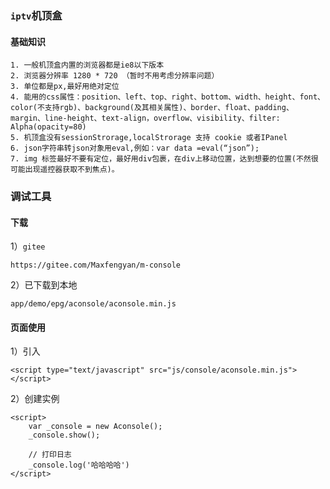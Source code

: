 ### `iptv`机顶盒

#### 基础知识

```
1. 一般机顶盒内置的浏览器都是ie8以下版本
2. 浏览器分辨率 1280 * 720 （暂时不用考虑分辨率问题）
3. 单位都是px,最好用绝对定位
4. 能用的css属性：position、left、top、right、bottom、width、height、font、color(不支持rgb)、background(及其相关属性)、border、float、padding、margin、line-height、text-align，overflow、visibility、filter: Alpha(opacity=80)
5. 机顶盒没有sessionStrorage,localStrorage 支持 cookie 或者IPanel
6. json字符串转json对象用eval,例如：var data =eval(“json”);
7. img 标签最好不要有定位，最好用div包裹，在div上移动位置，达到想要的位置(不然很可能出现遥控器获取不到焦点)。
```

### 调试工具

#### 下载

1）`gitee`

```
https://gitee.com/Maxfengyan/m-console
```

2）已下载到本地

```
app/demo/epg/aconsole/aconsole.min.js
```

#### 页面使用

1）引入

```
<script type="text/javascript" src="js/console/aconsole.min.js"></script>
```

2）创建实例

```
<script>
	var _console = new Aconsole();
	_console.show();
	
	// 打印日志
	_console.log('哈哈哈哈')
</script>
```

